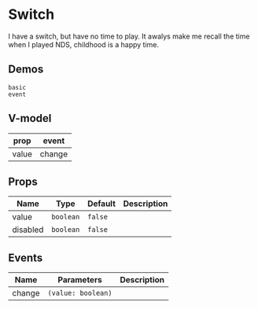 # Switch
I have a switch, but have no time to play. It awalys make me recall the time when I played NDS, childhood is a happy time.
## Demos
```demo
basic
event
```
## V-model
|prop|event|
|-|-|
|value|change|

## Props
|Name|Type|Default|Description|
|-|-|-|-|
|value|`boolean`|`false`||
|disabled|`boolean`|`false`||

## Events
|Name|Parameters|Description|
|-|-|-|
|change|`(value: boolean)`||